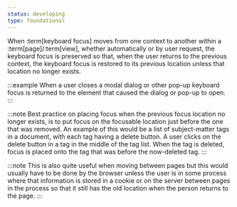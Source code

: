 ```yaml
---
status: developing
type: foundational
---
```


When :term[keyboard focus] moves from one context to another within a :term[page]/:term[view], whether automatically or by user request, the keyboard focus is preserved so that, when the user returns to the previous context, the keyboard focus is restored to its previous location unless that location no longer exists.

:::example
When a user closes a modal dialog or other pop-up keyboard focus is returned to the element that caused the dialog or pop-up to open. 
:::

:::note
Best practice on placing focus when the previous focus location no longer exists, is to put focus on the focusable location just before the one that was removed. An example of this would be a list of subject-matter tags in a document, with each tag having a delete button. A user clicks on the delete button in a tag in the middle of the tag list. When the tag is deleted, focus is placed onto the tag that was before the now-deleted tag.
:::

:::note
This is also quite useful when moving between pages but this would usually have to be done by the browser unless the user is in some process where that information is stored in a cookie or on the server between pages in the process so that it still has the old location when the person returns to the page.
:::
